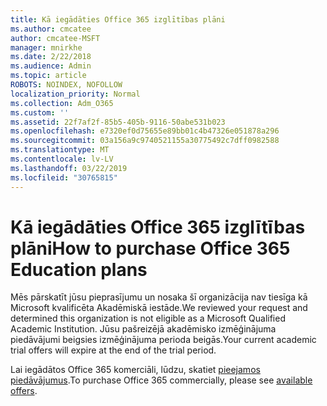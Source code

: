 ```yaml
---
title: Kā iegādāties Office 365 izglītības plāni
ms.author: cmcatee
author: cmcatee-MSFT
manager: mnirkhe
ms.date: 2/22/2018
ms.audience: Admin
ms.topic: article
ROBOTS: NOINDEX, NOFOLLOW
localization_priority: Normal
ms.collection: Adm_O365
ms.custom: ''
ms.assetid: 22f7af2f-85b5-405b-9116-50abe531b023
ms.openlocfilehash: e7320ef0d75655e89bb01c4b47326e051878a296
ms.sourcegitcommit: 03a156a9c9740521155a30775492c7dff0982588
ms.translationtype: MT
ms.contentlocale: lv-LV
ms.lasthandoff: 03/22/2019
ms.locfileid: "30765815"
---
```

# <a name="how-to-purchase-office-365-education-plans"></a><span data-ttu-id="2e657-102">Kā iegādāties Office 365 izglītības plāni</span><span class="sxs-lookup"><span data-stu-id="2e657-102">How to purchase Office 365 Education plans</span></span>

<span data-ttu-id="2e657-103">Mēs pārskatīt jūsu pieprasījumu un nosaka šī organizācija nav tiesīga kā Microsoft kvalificēta Akadēmiskā iestāde.</span><span class="sxs-lookup"><span data-stu-id="2e657-103">We reviewed your request and determined this organization is not eligible as a Microsoft Qualified Academic Institution.</span></span> <span data-ttu-id="2e657-104">Jūsu pašreizējā akadēmisko izmēģinājuma piedāvājumi beigsies izmēģinājuma perioda beigās.</span><span class="sxs-lookup"><span data-stu-id="2e657-104">Your current academic trial offers will expire at the end of the trial period.</span></span>
  
<span data-ttu-id="2e657-105">Lai iegādātos Office 365 komerciāli, lūdzu, skatiet [pieejamos piedāvājumus](https://go.microsoft.com/fwlink/p/?linkid=868433).</span><span class="sxs-lookup"><span data-stu-id="2e657-105">To purchase Office 365 commercially, please see [available offers](https://go.microsoft.com/fwlink/p/?linkid=868433).</span></span>
  

